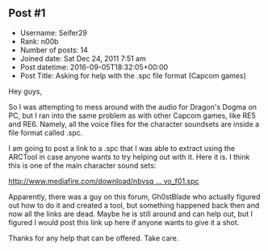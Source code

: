 ## Post #1
- Username: Seifer29
- Rank: n00b
- Number of posts: 14
- Joined date: Sat Dec 24, 2011 7:51 am
- Post datetime: 2016-09-05T18:32:05+00:00
- Post Title: Asking for help with the .spc file format (Capcom games)

Hey guys,

So I was attempting to mess around with the audio for Dragon's Dogma on PC, but I ran into the same problem as with other Capcom games, like RE5 and RE6.  Namely, all the voice files for the character soundsets are inside a file format called .spc.

I am going to post a link to a .spc that I was able to extract using the ARCTool in case anyone wants to try helping out with it.  Here it is.  I think this is one of the main character sound sets:

[http://www.mediafire.com/download/nbvsq ... vo_f01.spc](http://www.mediafire.com/download/nbvsqkk6zfnen84/pl_vo_f01.spc)

Apparently, there was a guy on this forum, Gh0stBlade who actually figured out how to do it and created a tool, but something happened back then and now all the links are dead.  Maybe he is still around and can help out, but I figured I would post this link up here if anyone wants to give it a shot.  

Thanks for any help that can be offered.  Take care.
